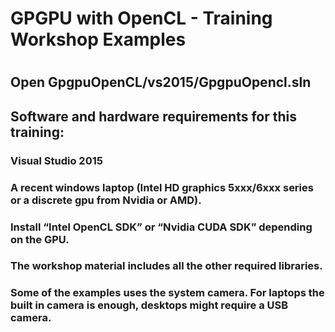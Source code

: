 # GPGPU with OpenCL - Training Workshop Examples
# 
# 
## Open GpgpuOpenCL/vs2015/GpgpuOpencl.sln

## Software and hardware requirements for this training:
###   Visual Studio 2015
###   A recent windows laptop (Intel HD graphics 5xxx/6xxx series or a discrete gpu from Nvidia or AMD).
###   Install “Intel OpenCL SDK” or “Nvidia CUDA SDK” depending on the GPU.
###   The workshop material includes all the other required libraries.
###   Some of the examples uses the system camera. For laptops the built in camera is enough, desktops might require a USB camera.
